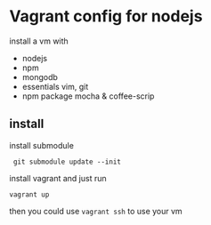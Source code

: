 # Vagrant config for nodejs

install a vm with 

* nodejs
* npm
* mongodb
* essentials vim, git
* npm package mocha & coffee-scrip

## install

install submodule 

     git submodule update --init

install vagrant and just run 

    vagrant up

then you could use `vagrant ssh` to use your vm 
